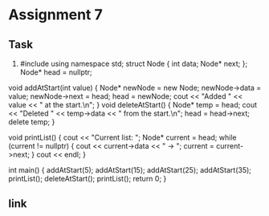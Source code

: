 # Assignment 7
## Task
1. #include <iostream>
using namespace std;
struct Node {
    int data;
    Node* next;
};
Node* head = nullptr;

void addAtStart(int value) {
    Node* newNode = new Node;
    newNode->data = value;
    newNode->next = head;
    head = newNode;
    cout << "Added " << value << " at the start.\n";
}
void deleteAtStart() {
    Node* temp = head;
    cout << "Deleted " << temp->data << " from the start.\n";
    head = head->next;
    delete temp;
}

void printList() {
    cout << "Current list: ";
    Node* current = head;
    while (current != nullptr) {
        cout << current->data << " -> ";
        current = current->next;
    }
    cout << endl;
}

int main() {
    addAtStart(5);
    addAtStart(15);
    addAtStart(25);
    addAtStart(35);
    printList();
    deleteAtStart();
    printList();
    return 0;
}
## link
